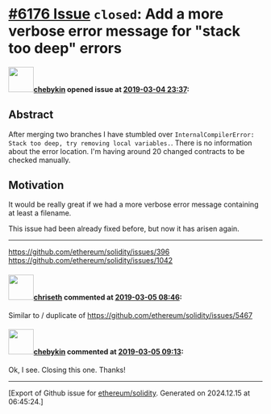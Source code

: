 # [\#6176 Issue](https://github.com/ethereum/solidity/issues/6176) `closed`: Add a more verbose error message for "stack too deep" errors

#### <img src="https://avatars.githubusercontent.com/u/2095757?u=601895cbb9d13ad45879fd4ba32a4a06ed8e25dc&v=4" width="50">[chebykin](https://github.com/chebykin) opened issue at [2019-03-04 23:37](https://github.com/ethereum/solidity/issues/6176):

## Abstract

After merging two branches I have stumbled over `InternalCompilerError: Stack too deep, try removing local variables.`. There is no information about the error location. I'm having around 20 changed contracts to be checked manually.

## Motivation
It would be really great if we had a more verbose error message containing at least a filename.

This issue had been already fixed before, but now it has arisen again.

___
https://github.com/ethereum/solidity/issues/396
https://github.com/ethereum/solidity/issues/1042

#### <img src="https://avatars.githubusercontent.com/u/9073706?v=4" width="50">[chriseth](https://github.com/chriseth) commented at [2019-03-05 08:46](https://github.com/ethereum/solidity/issues/6176#issuecomment-469592528):

Similar to / duplicate of https://github.com/ethereum/solidity/issues/5467

#### <img src="https://avatars.githubusercontent.com/u/2095757?u=601895cbb9d13ad45879fd4ba32a4a06ed8e25dc&v=4" width="50">[chebykin](https://github.com/chebykin) commented at [2019-03-05 09:13](https://github.com/ethereum/solidity/issues/6176#issuecomment-469601377):

Ok, I see. Closing this one. Thanks!


-------------------------------------------------------------------------------



[Export of Github issue for [ethereum/solidity](https://github.com/ethereum/solidity). Generated on 2024.12.15 at 06:45:24.]
